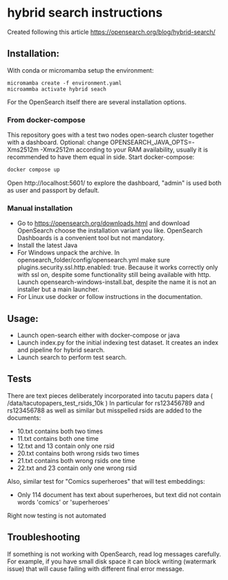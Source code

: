 # hybrid search instructions
Created following this article https://opensearch.org/blog/hybrid-search/

## Installation:

With conda or micromamba setup the environment:
```
micromamba create -f environment.yaml
microammba activate hybrid seach
```

For the OpenSearch itself there are several installation options. 

### From docker-compose

This repository goes with a test two nodes open-search cluster together with a dashboard.
Optional: change OPENSEARCH_JAVA_OPTS=-Xms2512m -Xmx2512m according to your RAM availability, usually it is recommended to have them equal in side.
Start docker-compose:
```bash
docker compose up
```
Open http://localhost:5601/ to explore the dashboard, "admin" is used both as user and passport by default.

### Manual installation

- Go to https://opensearch.org/downloads.html and download OpenSearch choose the installation variant you like. OpenSearch Dashboards is a convenient tool but not mandatory.
- Install the latest Java
- For Windows unpack the archive. In opensearch_folder/config/opensearch.yml make sure plugins.security.ssl.http.enabled: true. Because it works correctly only with ssl on, despite some functionality still being available with http. Launch opensearch-windows-install.bat, despite the name it is not an installer but a main launcher.
- For Linux use docker or follow instructions in the documentation.

## Usage:
- Launch open-search either with docker-compose or java
- Launch index.py for the initial indexing test dataset. It creates an index and pipeline for hybrid search.
- Launch search to perform test search.

## Tests

There are text pieces deliberately incorporated into tacutu papers data ( /data/tacutopapers_test_rsids_10k )
In particular for rs123456789 and rs123456788 as well as similar but misspelled rsids are added to the documents:
* 10.txt contains both two times
* 11.txt contains both one time
* 12.txt and 13 contain only one rsid
* 20.txt contains both wrong rsids two times
* 21.txt contains both wrong rsids one time
* 22.txt and 23 contain only one wrong rsid

Also, similar test for "Comics superheroes" that will test embeddings:
* Only 114 document has text about superheroes, but text did not contain words 'comics' or 'superheroes'

Right now testing is not automated


## Troubleshooting

If something is not working with OpenSearch, read log messages carefully. For example, if you have small disk space it can block writing (watermark issue) that will cause failing with different final error message.
